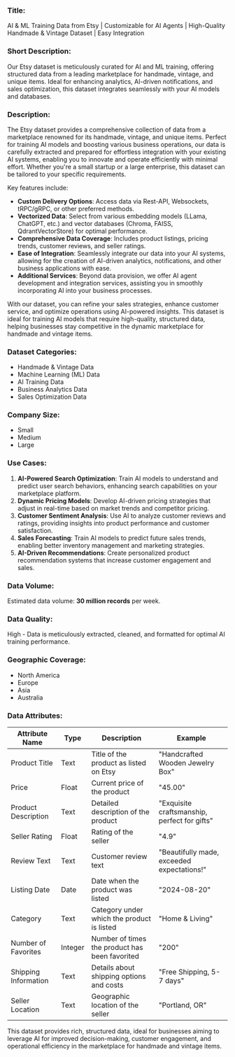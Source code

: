 ### Title:  
AI & ML Training Data from Etsy | Customizable for AI Agents | High-Quality Handmade & Vintage Dataset | Easy Integration

### Short Description:  
Our Etsy dataset is meticulously curated for AI and ML training, offering structured data from a leading marketplace for handmade, vintage, and unique items. Ideal for enhancing analytics, AI-driven notifications, and sales optimization, this dataset integrates seamlessly with your AI models and databases.

### Description:  
The Etsy dataset provides a comprehensive collection of data from a marketplace renowned for its handmade, vintage, and unique items. Perfect for training AI models and boosting various business operations, our data is carefully extracted and prepared for effortless integration with your existing AI systems, enabling you to innovate and operate efficiently with minimal effort. Whether you're a small startup or a large enterprise, this dataset can be tailored to your specific requirements.

Key features include:
- **Custom Delivery Options**: Access data via Rest-API, Websockets, tRPC/gRPC, or other preferred methods.
- **Vectorized Data**: Select from various embedding models (LLama, ChatGPT, etc.) and vector databases (Chroma, FAISS, QdrantVectorStore) for optimal performance.
- **Comprehensive Data Coverage**: Includes product listings, pricing trends, customer reviews, and seller ratings.
- **Ease of Integration**: Seamlessly integrate our data into your AI systems, allowing for the creation of AI-driven analytics, notifications, and other business applications with ease.
- **Additional Services**: Beyond data provision, we offer AI agent development and integration services, assisting you in smoothly incorporating AI into your business processes.

With our dataset, you can refine your sales strategies, enhance customer service, and optimize operations using AI-powered insights. This dataset is ideal for training AI models that require high-quality, structured data, helping businesses stay competitive in the dynamic marketplace for handmade and vintage items.

### Dataset Categories:  
- Handmade & Vintage Data
- Machine Learning (ML) Data
- AI Training Data
- Business Analytics Data
- Sales Optimization Data

### Company Size:  
- Small  
- Medium  
- Large

### Use Cases:  
1. **AI-Powered Search Optimization**: Train AI models to understand and predict user search behaviors, enhancing search capabilities on your marketplace platform.
2. **Dynamic Pricing Models**: Develop AI-driven pricing strategies that adjust in real-time based on market trends and competitor pricing.
3. **Customer Sentiment Analysis**: Use AI to analyze customer reviews and ratings, providing insights into product performance and customer satisfaction.
4. **Sales Forecasting**: Train AI models to predict future sales trends, enabling better inventory management and marketing strategies.
5. **AI-Driven Recommendations**: Create personalized product recommendation systems that increase customer engagement and sales.

### Data Volume:  
Estimated data volume: **30 million records** per week.

### Data Quality:  
High - Data is meticulously extracted, cleaned, and formatted for optimal AI training performance.

### Geographic Coverage:  
- North America
- Europe
- Asia
- Australia

### Data Attributes:

| Attribute Name          | Type   | Description                                         | Example                       |
|-------------------------|--------|-----------------------------------------------------|-------------------------------|
| Product Title           | Text   | Title of the product as listed on Etsy              | "Handcrafted Wooden Jewelry Box" |
| Price                   | Float  | Current price of the product                        | "45.00"                       |
| Product Description     | Text   | Detailed description of the product                 | "Exquisite craftsmanship, perfect for gifts" |
| Seller Rating           | Float  | Rating of the seller                                | "4.9"                         |
| Review Text             | Text   | Customer review text                                | "Beautifully made, exceeded expectations!" |
| Listing Date            | Date   | Date when the product was listed                    | "2024-08-20"                  |
| Category                | Text   | Category under which the product is listed          | "Home & Living"               |
| Number of Favorites     | Integer| Number of times the product has been favorited      | "200"                         |
| Shipping Information    | Text   | Details about shipping options and costs            | "Free Shipping, 5-7 days"     |
| Seller Location         | Text   | Geographic location of the seller                   | "Portland, OR"                |

This dataset provides rich, structured data, ideal for businesses aiming to leverage AI for improved decision-making, customer engagement, and operational efficiency in the marketplace for handmade and vintage items.